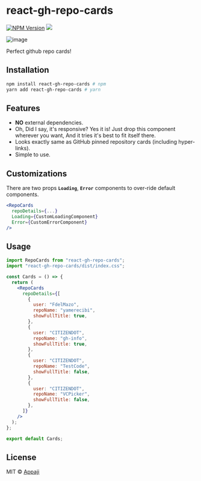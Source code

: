 # react-gh-repo-cards

[![NPM Version](https://img.shields.io/npm/v/react-gh-repo-cards.svg?style=flat)](https://www.npmjs.com/package/react-gh-repo-cards) [![](https://img.shields.io/npm/dm/react-gh-repo-cards.svg?style=flat)](https://www.npmjs.com/package/react-gh-repo-cards)

![image](https://github.com/CITIZENDOT/react-gh-repo-cards/assets/52322531/0e0b69dd-267c-4f3d-8295-9e69abf46446)


Perfect github repo cards!

## Installation

```bash
npm install react-gh-repo-cards # npm
yarn add react-gh-repo-cards # yarn
```

## Features

- **NO** external dependencies.
- Oh, Did I say, it's responsive? Yes it is! Just drop this component wherever you want, And it tries it's best to fit itself there.
- Looks exactly same as GitHub pinned repository cards (including hyper-links).
- Simple to use.

## Customizations

There are two props **`Loading`**, **`Error`** components to over-ride default components.

```jsx
<RepoCards
  repoDetails={...}
  Loading={CustomLoadingComponent}
  Error={CustomErrorComponent}
/>
```

## Usage

```jsx
import RepoCards from "react-gh-repo-cards";
import "react-gh-repo-cards/dist/index.css";

const Cards = () => {
  return (
    <RepoCards
      repoDetails={[
        {
          user: "FdelMazo",
          repoName: "yamerecibi",
          showFullTitle: true,
        },
        {
          user: "CITIZENDOT",
          repoName: "gh-info",
          showFullTitle: true,
        },
        {
          user: "CITIZENDOT",
          repoName: "TestCode",
          showFullTitle: false,
        },
        {
          user: "CITIZENDOT",
          repoName: "VCPicker",
          showFullTitle: false,
        },
      ]}
    />
  );
};

export default Cards;
```

## License

MIT © [Appaji](https://github.com/CITIZENDOT)
